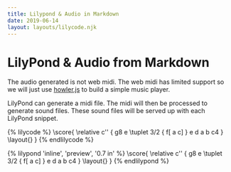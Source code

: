 ```yaml
---
title: Lilypond & Audio in Markdown
date: 2019-06-14
layout: layouts/lilycode.njk
---
```


# LilyPond & Audio from Markdown

The audio generated is not web midi. The web midi has limited support so we will just use [howler.js](https://howlerjs.com/) to build a simple music player.

LilyPond can generate a midi file. The midi will then be processed to generate sound files. These sound files will be served up with each LilyPond snippet.

{% lilycode %}
\score{
	\relative c'' {
    g8 e \tuplet 3/2 { f[ a c] } e d a b c4
	}
	\layout{}
}
{% endlilycode %}

{% lilypond 'inline', 'preview', '0.7 in' %}
\score{
	\relative c'' {
    g8 e \tuplet 3/2 { f[ a c] } e d a b c4
	}
	\layout{}
}
{% endlilypond %}
